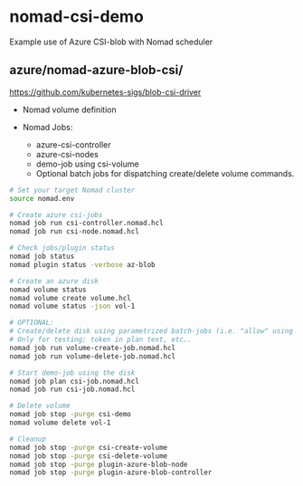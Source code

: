 # nomad-csi-demo

Example use of Azure CSI-blob with Nomad scheduler

## azure/nomad-azure-blob-csi/

https://github.com/kubernetes-sigs/blob-csi-driver

* Nomad volume definition

* Nomad Jobs:
    * azure-csi-controller 
    * azure-csi-nodes
    * demo-job using csi-volume
    * Optional batch jobs for dispatching create/delete volume commands.

```bash
# Set your target Nomad cluster
source nomad.env

# Create azure csi-jobs
nomad job run csi-controller.nomad.hcl
nomad job run csi-node.nomad.hcl

# Check jobs/plugin status
nomad job status
nomad plugin status -verbose az-blob

# Create an azure disk
nomad volume status
nomad volume create volume.hcl
nomad volume status -json vol-1

# OPTIONAL:
# Create/delete disk using parametrized batch-jobs (i.e. "allow" using UI)
# Only for testing; token in plan text, etc..
nomad job run volume-create-job.nomad.hcl
nomad job run volume-delete-job.nomad.hcl

# Start demo-job using the disk
nomad job plan csi-job.nomad.hcl
nomad job run csi-job.nomad.hcl

# Delete volume
nomad job stop -purge csi-demo
nomad volume delete vol-1

# Cleanup
nomad job stop -purge csi-create-volume
nomad job stop -purge csi-delete-volume
nomad job stop -purge plugin-azure-blob-node
nomad job stop -purge plugin-azure-blob-controller
```
